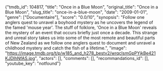 {"tmdb_id": 104817, "title": "Once in a Blue Moon", "original_title": "Once in a Blue Moon", "slug_title": "once-in-a-blue-moon", "date": "2009-01-01", "genre": ["Documentaire"], "score": "0.0/10", "synopsis": "Follow one anglers quest to unravel a boyhood mystery as he uncovers the legend of the famed 'mouse year'. The stuff of folklore, 'Once in a Blue Moon' reveals the mystery of an event that occurs briefly just once a decade. This strange and unreal story takes us into some of the most remote and beautiful parts of New Zealand as we follow one anglers quest to document and unravel a childhood mystery and catch the fish of a lifetime.", "image": "https://image.tmdb.org/t/p/w185_and_h278_bestv2/wrqcIsmGpPYjkBe421KJDIhNfAS.jpg", "actors": [], "comments": [], "recommandations_id": [], "youtube_key": "notfound"}